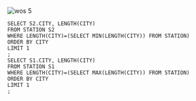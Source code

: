 ![wos 5](https://github.com/papchukev/SQL_solutions/assets/149643273/db564785-c979-4d02-b1ef-a3cac642b507)

    SELECT S2.CITY, LENGTH(CITY)   
    FROM STATION S2   
    WHERE LENGTH(CITY)=(SELECT MIN(LENGTH(CITY)) FROM STATION)
    ORDER BY CITY
    LIMIT 1
    ;
    SELECT S1.CITY, LENGTH(CITY)
    FROM STATION S1
    WHERE LENGTH(CITY)=(SELECT MAX(LENGTH(CITY)) FROM STATION)
    ORDER BY CITY
    LIMIT 1
    ;  
